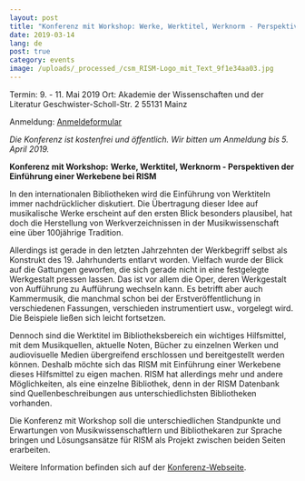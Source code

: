 ```yaml
---
layout: post
title: "Konferenz mit Workshop: Werke, Werktitel, Werknorm - Perspektiven der Einführung einer Werkebene bei RISM"
date: 2019-03-14
lang: de
post: true
category: events
image: /uploads/_processed_/csm_RISM-Logo_mit_Text_9f1e34aa03.jpg
---
```



Termin: 9. - 11. Mai 2019
Ort: Akademie der Wissenschaften und der Literatur
Geschwister-Scholl-Str. 2
55131 Mainz

Anmeldung: [Anmeldeformular](https://goo.gl/forms/PcmsxMznK8EWFaFV2 "Opens window for sending email")

_Die Konferenz ist kostenfrei und öffentlich. Wir bitten um Anmeldung bis 5. April 2019._



**Konferenz mit Workshop:**  **Werke, Werktitel, Werknorm - Perspektiven der Einführung einer Werkebene bei RISM**

In den internationalen Bibliotheken wird die Einführung von Werktiteln immer nachdrücklicher diskutiert. Die Übertragung dieser Idee auf musikalische Werke erscheint auf den ersten Blick besonders plausibel, hat doch die Herstellung von Werkverzeichnissen in der Musikwissenschaft eine über 100jährige Tradition.

Allerdings ist gerade in den letzten Jahrzehnten der Werkbegriff selbst als Konstrukt des 19. Jahrhunderts entlarvt worden. Vielfach wurde der Blick auf die Gattungen geworfen, die sich gerade nicht in eine festgelegte Werkgestalt pressen lassen. Das ist vor allem die Oper, deren Werkgestalt von Aufführung zu Aufführung wechseln kann. Es betrifft aber auch Kammermusik, die manchmal schon bei der Erstveröffentlichung in verschiedenen Fassungen, verschieden instrumentiert usw., vorgelegt wird. Die Beispiele ließen sich leicht fortsetzen.

Dennoch sind die Werktitel im Bibliotheksbereich ein wichtiges Hilfsmittel, mit dem Musikquellen, aktuelle Noten, Bücher zu einzelnen Werken und audiovisuelle Medien übergreifend erschlossen und bereitgestellt werden können. Deshalb möchte sich das RISM mit Einführung einer Werkebene dieses Hilfsmittel zu eigen machen. RISM hat allerdings mehr und andere Möglichkeiten, als eine einzelne Bibliothek, denn in der RISM Datenbank sind Quellenbeschreibungen aus unterschiedlichsten Bibliotheken vorhanden.

Die Konferenz mit Workshop soll die unterschiedlichen Standpunkte und Erwartungen von Musikwissenschaftlern und Bibliothekaren zur Sprache bringen und Lösungsansätze für RISM als Projekt zwischen beiden Seiten erarbeiten.

Weitere Information befinden sich auf der [Konferenz-Webseite](/de/publikationen/werkebene-2019.html "Opens internal link in current window").







<script type="text/javascript">var switchTo5x=true;</script><script type="text/javascript" src="http://w.sharethis.com/button/buttons.js"></script><script type="text/javascript">stLight.options({publisher: "9b601438-1ce1-49d8-bfd7-9cff5df54c17", doNotHash: false, doNotCopy: false, hashAddressBar: false});</script>